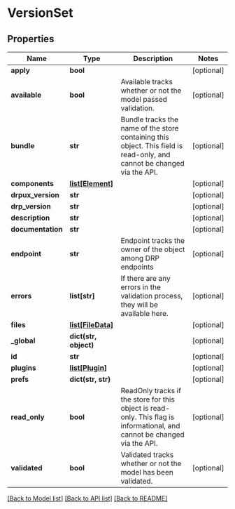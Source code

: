 # VersionSet

## Properties
Name | Type | Description | Notes
------------ | ------------- | ------------- | -------------
**apply** | **bool** |  | [optional] 
**available** | **bool** | Available tracks whether or not the model passed validation. | [optional] 
**bundle** | **str** | Bundle tracks the name of the store containing this object. This field is read-only, and cannot be changed via the API. | [optional] 
**components** | [**list[Element]**](Element.md) |  | [optional] 
**drpux_version** | **str** |  | [optional] 
**drp_version** | **str** |  | [optional] 
**description** | **str** |  | [optional] 
**documentation** | **str** |  | [optional] 
**endpoint** | **str** | Endpoint tracks the owner of the object among DRP endpoints | [optional] 
**errors** | **list[str]** | If there are any errors in the validation process, they will be available here. | [optional] 
**files** | [**list[FileData]**](FileData.md) |  | [optional] 
**_global** | **dict(str, object)** |  | [optional] 
**id** | **str** |  | [optional] 
**plugins** | [**list[Plugin]**](Plugin.md) |  | [optional] 
**prefs** | **dict(str, str)** |  | [optional] 
**read_only** | **bool** | ReadOnly tracks if the store for this object is read-only. This flag is informational, and cannot be changed via the API. | [optional] 
**validated** | **bool** | Validated tracks whether or not the model has been validated. | [optional] 

[[Back to Model list]](../README.md#documentation-for-models) [[Back to API list]](../README.md#documentation-for-api-endpoints) [[Back to README]](../README.md)


